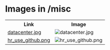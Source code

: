 # Images in /misc

<!-- This README lists all image files in the /misc directory -->
<table>
  <tr>
    <th>Link</th>
    <th>Image</th>
  </tr>
  <tr>
    <td><a href="https://images.jointheleague.org/misc/datacenter.jpg">datacenter.jpg</a></td>
    <td><img src="https://images.jointheleague.org/misc/datacenter.jpg" alt="datacenter.jpg" style="max-width:200px; max-height:200px;"></td>
  </tr>
  <tr>
    <td><a href="https://images.jointheleague.org/misc/hr_use_github.png">hr_use_github.png</a></td>
    <td><img src="https://images.jointheleague.org/misc/hr_use_github.png" alt="hr_use_github.png" style="max-width:200px; max-height:200px;"></td>
  </tr>
</table>

